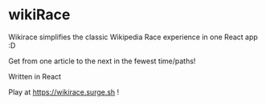 # wikiRace

Wikirace simplifies the classic Wikipedia Race experience in one React app :D

Get from one article to the next in the fewest time/paths!

Written in React

Play at https://wikirace.surge.sh !